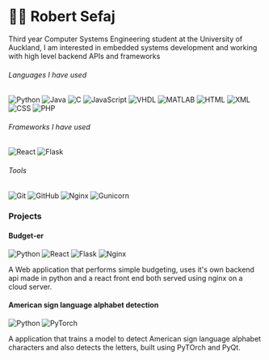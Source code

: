 # 👨‍🚀 Robert Sefaj

Third year Computer Systems Engineering student at the University of Auckland, I am interested in embedded systems development and working with high level backend APIs and frameworks

###### Languages I have used
![Python](https://img.shields.io/badge/Python-306998?style=for-the-badge&logo=python&logoColor=white)
![Java](https://img.shields.io/badge/java-%23ED8B00.svg?style=for-the-badge&logo=java&logoColor=white)
![C](https://img.shields.io/badge/C-A8B9CC?style=for-the-badge&logo=c&logoColor=white)
![JavaScript](https://img.shields.io/badge/JavaScript-F7DF1E?style=for-the-badge&logo=javascript&logoColor=black)
![VHDL](https://img.shields.io/badge/VHDL-306998?style=for-the-badge)
![MATLAB](https://img.shields.io/badge/MATLAB-004B87?style=for-the-badge)
![HTML](https://img.shields.io/badge/HTML-E44D26?style=for-the-badge&logo=html5&logoColor=white)
![XML](https://img.shields.io/badge/XML-dfe831?style=for-the-badge&logo=xml&logoColor=white)
![CSS](https://img.shields.io/badge/CSS-264DE4?style=for-the-badge&logo=css3&logoColor=white)
![PHP](https://img.shields.io/badge/php-%23777BB4.svg?style=for-the-badge&logo=php&logoColor=white)

###### Frameworks I have used
![React](https://img.shields.io/badge/React-61DAFB?style=for-the-badge&logo=react&logoColor=white)
![Flask](https://img.shields.io/badge/Flask-e3e1dc?style=for-the-badge&logo=flask&logoColor=white)

###### Tools
![Git](https://img.shields.io/badge/Git-de68a1?style=for-the-badge&logo=git&logoColor=white)
![GitHub](https://img.shields.io/badge/GitHub-000000?style=for-the-badge&logo=github&logoColor=white)
![Nginx](https://img.shields.io/badge/Nginx-41a81b?style=for-the-badge&logo=nginx&logoColor=white)
![Gunicorn](https://img.shields.io/badge/Gunicorn-1cbd92?style=for-the-badge&logo=gunicorn&logoColor=white)

### Projects
#### Budget-er
![Python](https://img.shields.io/badge/Python-306998?style=for-the-badge&logo=python&logoColor=white)
![React](https://img.shields.io/badge/React-61DAFB?style=for-the-badge&logo=react&logoColor=white)
![Flask](https://img.shields.io/badge/Flask-e3e1dc?style=for-the-badge&logo=flask&logoColor=white)
![Nginx](https://img.shields.io/badge/Nginx-41a81b?style=for-the-badge&logo=nginx&logoColor=white)

A Web application that performs simple budgeting, uses it's own backend api made in python and a react front end both served using nginx on a cloud server.

#### American sign language alphabet detection
![Python](https://img.shields.io/badge/Python-306998?style=for-the-badge&logo=python&logoColor=white)
![PyTorch](https://img.shields.io/badge/PyTorch-306998?style=for-the-badge&logo=pytorch&logoColor=white)

A application that trains a model to detect American sign language alphabet characters and also detects the letters, 
built using PyTOrch and PyQt.
